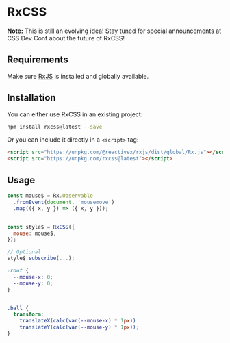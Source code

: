 # RxCSS

**Note:** This is still an evolving idea! Stay tuned for special announcements at CSS Dev Conf about the future of RxCSS!

## Requirements

Make sure [RxJS](https://github.com/ReactiveX/rxjs) is installed and globally available.

## Installation

You can either use RxCSS in an existing project:

```bash
npm install rxcss@latest --save
```

Or you can include it directly in a `<script>` tag:
```html
<script src="https://unpkg.com/@reactivex/rxjs/dist/global/Rx.js"></script>
<script src="https://unpkg.com/rxcss@latest"></script>
```

## Usage

```js
const mouse$ = Rx.Observable
  .fromEvent(document, 'mousemove')
  .map(({ x, y }) => ({ x, y }));


const style$ = RxCSS({
  mouse: mouse$,
});

// Optional
style$.subscribe(...);
```

```css
:root {
  --mouse-x: 0;
  --mouse-y: 0;
}


.ball {
  transform:
    translateX(calc(var(--mouse-x) * 1px))
    translateY(calc(var(--mouse-y) * 1px));
}
```
